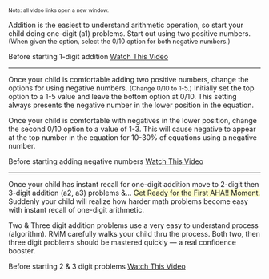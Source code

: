 <p><span style="font-size:75%;">Note: all video links open a new window.</span></p>

<p>Addition is the easiest to understand arithmetic operation, so start your child doing one-digit (a1) problems. Start out using two positive numbers. <span style="font-size:90%;">(When given the option, select the 0/10 option for both negative numbers.)</span></p>

<p>Before starting 1-digit addition <a target="_blank" href="https://www.youtube.com/watch?v=AuX7nPBqDts">Watch This Video</a></p>

<hr>

Once your child is comfortable adding two positive numbers, change the options for using negative numbers. <span style="font-size:90%;">(Change 0/10 to 1-5.)</span> Initially set the top option to a 1-5 value and leave the bottom option at 0/10. This setting always presents the negative number in the lower position in the equation.</p>

<p>Once your child is comfortable with negatives in the lower position, change the second 0/10 option to a value of 1-3. This will cause negative to appear at the top number in the equation for 10-30% of equations using a negative number.</p>

<p>Before starting adding negative numbers <a target="_blank" href="https://www.youtube.com/watch?v=AcpIO62x2oo">Watch This Video</a></p>

<hr>

<p>Once your child has instant recall for one-digit addition move to 2-digit then 3-digit addition (a2, a3) problems &amp;... <span style="background-color:#ffffcc">Get Ready for the First AHA!! Moment.</span> Suddenly your child will realize how harder math problems become easy with instant recall of one-digit arithmetic.</p>

<p>Two &amp; Three digit addition problems use a very easy to understand process (algorithm). RMM carefully walks your child thru the process. Both two, then three digit problems should be mastered quickly &#151; a real confidence booster.</p>

<p>Before starting 2 &amp; 3 digit problems <a target="_blank" href="https://www.youtube.com/watch?v=Wm0zq-NqEFs">Watch This Video</a></p>
